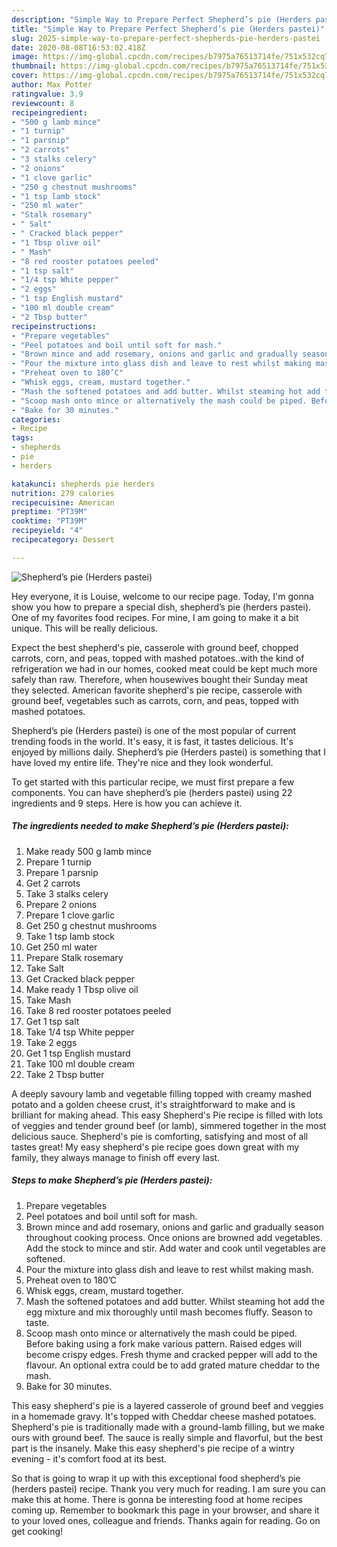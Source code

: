 ```yaml
---
description: "Simple Way to Prepare Perfect Shepherd’s pie (Herders pastei)"
title: "Simple Way to Prepare Perfect Shepherd’s pie (Herders pastei)"
slug: 2025-simple-way-to-prepare-perfect-shepherds-pie-herders-pastei
date: 2020-08-08T16:53:02.418Z
image: https://img-global.cpcdn.com/recipes/b7975a76513714fe/751x532cq70/shepherds-pie-herders-pastei-recipe-main-photo.jpg
thumbnail: https://img-global.cpcdn.com/recipes/b7975a76513714fe/751x532cq70/shepherds-pie-herders-pastei-recipe-main-photo.jpg
cover: https://img-global.cpcdn.com/recipes/b7975a76513714fe/751x532cq70/shepherds-pie-herders-pastei-recipe-main-photo.jpg
author: Max Potter
ratingvalue: 3.9
reviewcount: 8
recipeingredient:
- "500 g lamb mince"
- "1 turnip"
- "1 parsnip"
- "2 carrots"
- "3 stalks celery"
- "2 onions"
- "1 clove garlic"
- "250 g chestnut mushrooms"
- "1 tsp lamb stock"
- "250 ml water"
- "Stalk rosemary"
- " Salt"
- " Cracked black pepper"
- "1 Tbsp olive oil"
- " Mash"
- "8 red rooster potatoes peeled"
- "1 tsp salt"
- "1/4 tsp White pepper"
- "2 eggs"
- "1 tsp English mustard"
- "100 ml double cream"
- "2 Tbsp butter"
recipeinstructions:
- "Prepare vegetables"
- "Peel potatoes and boil until soft for mash."
- "Brown mince and add rosemary, onions and garlic and gradually season throughout cooking process. Once onions are browned add vegetables. Add the stock to mince and stir. Add water and cook until vegetables are softened."
- "Pour the mixture into glass dish and leave to rest whilst making mash."
- "Preheat oven to 180’C"
- "Whisk eggs, cream, mustard together."
- "Mash the softened potatoes and add butter. Whilst steaming hot add the egg mixture and mix thoroughly until mash becomes fluffy. Season to taste."
- "Scoop mash onto mince or alternatively the mash could be piped. Before baking using a fork make various pattern. Raised edges will become crispy edges. Fresh thyme and cracked pepper will add to the flavour. An optional extra could be to add grated mature cheddar to the mash."
- "Bake for 30 minutes."
categories:
- Recipe
tags:
- shepherds
- pie
- herders

katakunci: shepherds pie herders 
nutrition: 279 calories
recipecuisine: American
preptime: "PT39M"
cooktime: "PT39M"
recipeyield: "4"
recipecategory: Dessert

---
```



![Shepherd’s pie (Herders pastei)](https://img-global.cpcdn.com/recipes/b7975a76513714fe/751x532cq70/shepherds-pie-herders-pastei-recipe-main-photo.jpg)

Hey everyone, it is Louise, welcome to our recipe page. Today, I'm gonna show you how to prepare a special dish, shepherd’s pie (herders pastei). One of my favorites food recipes. For mine, I am going to make it a bit unique. This will be really delicious.

Expect the best shepherd&#39;s pie, casserole with ground beef, chopped carrots, corn, and peas, topped with mashed potatoes..with the kind of refrigeration we had in our homes, cooked meat could be kept much more safely than raw. Therefore, when housewives bought their Sunday meat they selected. American favorite shepherd&#39;s pie recipe, casserole with ground beef, vegetables such as carrots, corn, and peas, topped with mashed potatoes.

Shepherd’s pie (Herders pastei) is one of the most popular of current trending foods in the world. It's easy, it is fast, it tastes delicious. It's enjoyed by millions daily. Shepherd’s pie (Herders pastei) is something that I have loved my entire life. They're nice and they look wonderful.


To get started with this particular recipe, we must first prepare a few components. You can have shepherd’s pie (herders pastei) using 22 ingredients and 9 steps. Here is how you can achieve it.

<!--inarticleads1-->

##### The ingredients needed to make Shepherd’s pie (Herders pastei):

1. Make ready 500 g lamb mince
1. Prepare 1 turnip
1. Prepare 1 parsnip
1. Get 2 carrots
1. Take 3 stalks celery
1. Prepare 2 onions
1. Prepare 1 clove garlic
1. Get 250 g chestnut mushrooms
1. Take 1 tsp lamb stock
1. Get 250 ml water
1. Prepare Stalk rosemary
1. Take  Salt
1. Get  Cracked black pepper
1. Make ready 1 Tbsp olive oil
1. Take  Mash
1. Take 8 red rooster potatoes peeled
1. Get 1 tsp salt
1. Take 1/4 tsp White pepper
1. Take 2 eggs
1. Get 1 tsp English mustard
1. Take 100 ml double cream
1. Take 2 Tbsp butter


A deeply savoury lamb and vegetable filling topped with creamy mashed potato and a golden cheese crust, it&#39;s straightforward to make and is brilliant for making ahead. This easy Shepherd&#39;s Pie recipe is filled with lots of veggies and tender ground beef (or lamb), simmered together in the most delicious sauce. Shepherd&#39;s pie is comforting, satisfying and most of all tastes great! My easy shepherd&#39;s pie recipe goes down great with my family, they always manage to finish off every last. 

<!--inarticleads2-->

##### Steps to make Shepherd’s pie (Herders pastei):

1. Prepare vegetables
1. Peel potatoes and boil until soft for mash.
1. Brown mince and add rosemary, onions and garlic and gradually season throughout cooking process. Once onions are browned add vegetables. Add the stock to mince and stir. Add water and cook until vegetables are softened.
1. Pour the mixture into glass dish and leave to rest whilst making mash.
1. Preheat oven to 180’C
1. Whisk eggs, cream, mustard together.
1. Mash the softened potatoes and add butter. Whilst steaming hot add the egg mixture and mix thoroughly until mash becomes fluffy. Season to taste.
1. Scoop mash onto mince or alternatively the mash could be piped. Before baking using a fork make various pattern. Raised edges will become crispy edges. Fresh thyme and cracked pepper will add to the flavour. An optional extra could be to add grated mature cheddar to the mash.
1. Bake for 30 minutes.


This easy shepherd&#39;s pie is a layered casserole of ground beef and veggies in a homemade gravy. It&#39;s topped with Cheddar cheese mashed potatoes. Shepherd&#39;s pie is traditionally made with a ground-lamb filling, but we make ours with ground beef. The sauce is really simple and flavorful, but the best part is the insanely. Make this easy shepherd&#39;s pie recipe of a wintry evening - it&#39;s comfort food at its best. 

So that is going to wrap it up with this exceptional food shepherd’s pie (herders pastei) recipe. Thank you very much for reading. I am sure you can make this at home. There is gonna be interesting food at home recipes coming up. Remember to bookmark this page in your browser, and share it to your loved ones, colleague and friends. Thanks again for reading. Go on get cooking!
